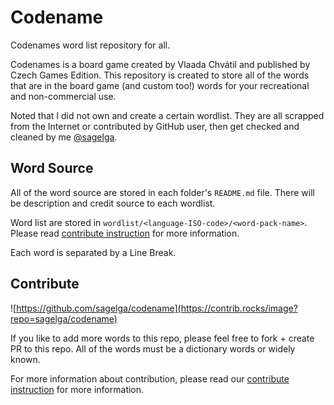 # Codename
Codenames word list repository for all.

Codenames is a board game created by Vlaada Chvátil and published by Czech Games Edition.
This repository is created to store all of the words that are in the board game (and custom too!) words for your recreational and non-commercial use.

Noted that I did not own and create a certain wordlist. They are all scrapped from the Internet or contributed by GitHub user, then get checked and cleaned by me [@sagelga](https://github.com/sagelga).

## Word Source
All of the word source are stored in each folder's `README.md` file. There will be description and credit source to each wordlist.

Word list are stored in `wordlist/<language-ISO-code>/<word-pack-name>`. Please read [contribute instruction](CONTRIBUTING.md) for more information.

Each word is separated by a Line Break.

## Contribute
![https://github.com/sagelga/codename](https://contrib.rocks/image?repo=sagelga/codename)

If you like to add more words to this repo, please feel free to fork + create PR to this repo. All of the words must be a dictionary words or widely known.

For more information about contribution, please read our [contribute instruction](CONTRIBUTING.md) for more information.

